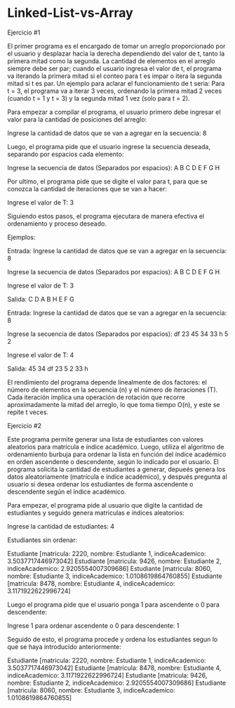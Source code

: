 # Linked-List-vs-Array

Ejercicio #1

El primer programa es el encargado de tomar un arreglo proporcionado por el usuario y desplazar hacia la derecha dependiendo del valor de t, tanto la primera mitad como la segunda. La cantidad de elementos en el arreglo siempre debe ser par; cuando el usuario ingresa el valor de t, el programa va iterando la primera mitad si el conteo para t es impar o itera la segunda mitad si t es par. Un ejemplo para aclarar el funcionamiento de t seria: Para t = 3, el programa va a iterar 3 veces, ordenando la primera mitad 2 veces (cuando t = 1 y t = 3) y la segunda mitad 1 vez (solo para t = 2).

Para empezar a compilar el programa, el usuario primero debe ingresar el valor para la cantidad de posiciones del arreglo:

Ingrese la cantidad de datos que se van a agregar en la secuencia: 
8

Luego, el programa pide que el usuario ingrese la secuencia deseada, separando por espacios cada elemento:

Ingrese la secuencia de datos (Separados por espacios): 
A B C D E F G H

Por ultimo, el programa pide que se digite el valor para t, para que se conozca la cantidad de iteraciones que se van a hacer:

Ingrese el valor de T: 
3

Siguiendo estos pasos, el programa ejecutara de manera efectiva el ordenamiento y proceso deseado.


Ejemplos:

Entrada:
Ingrese la cantidad de datos que se van a agregar en la secuencia: 
8

Ingrese la secuencia de datos (Separados por espacios): 
A B C D E F G H

Ingrese el valor de T: 
3

Salida:
C D A B H E F G


Entrada:
Ingrese la cantidad de datos que se van a agregar en la secuencia: 
8

Ingrese la secuencia de datos (Separados por espacios): 
df 23 45 34 33 h 5 2

Ingrese el valor de T: 
4

Salida:
45 34 df 23 5 2 33 h

El rendimiento del programa depende linealmente de dos factores: el número de elementos en la secuencia (n) y el número de iteraciones (T). Cada iteración implica una operación de rotación que recorre aproximadamente la mitad del arreglo, lo que toma tiempo O(n), y este se repite t veces.

Ejercicio #2

Este programa permite generar una lista de estudiantes con valores aleatorios para matrícula e índice académico. Luego, utiliza el algoritmo de ordenamiento burbuja para ordenar la lista en función del índice académico en orden ascendente o descendente, según lo indicado por el usuario. El programa solicita la cantidad de estudiantes a generar, depueés genera los datos aleatoriamente (matrícula e índice académico), y después pregunta al usuario si desea ordenar los estudiantes de forma ascendente o descendente según el índice académico.

Para empezar, el programa pide al usuario que digite la cantidad de estudiantes y seguido genera matriculas e indices aleatorios:

Ingrese la cantidad de estudiantes: 
4

Estudiantes sin ordenar:

Estudiante [matricula: 2220, nombre: Estudiante 1, indiceAcademico: 3.5037717446973042]
Estudiante [matricula: 9426, nombre: Estudiante 2, indiceAcademico: 2.9205554007309686]
Estudiante [matricula: 8060, nombre: Estudiante 3, indiceAcademico: 1.0108619864760855]
Estudiante [matricula: 8478, nombre: Estudiante 4, indiceAcademico: 3.1171922622996724]

Luego el programa pide que el usuario ponga 1 para ascendente o 0 para descendente:

Ingrese 1 para ordenar ascendente o 0 para descendente:
1

Seguido de esto, el programa procede y ordena los estudiantes segun lo que se haya introducido anteriormente:

Estudiante [matricula: 2220, nombre: Estudiante 1, indiceAcademico: 3.5037717446973042]
Estudiante [matricula: 8478, nombre: Estudiante 4, indiceAcademico: 3.1171922622996724]
Estudiante [matricula: 9426, nombre: Estudiante 2, indiceAcademico: 2.9205554007309686]
Estudiante [matricula: 8060, nombre: Estudiante 3, indiceAcademico: 1.0108619864760855]
